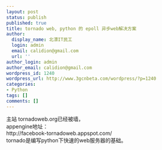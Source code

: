 ```yaml
---
layout: post
status: publish
published: true
title: tornado web, python 的 epoll 异步web解决方案
author:
  display_name: 北漂IT民工
  login: admin
  email: calidion@gmail.com
  url: ''
author_login: admin
author_email: calidion@gmail.com
wordpress_id: 1240
wordpress_url: http://www.3gcnbeta.com/wordpress/?p=1240
categories:
- Python
tags: []
comments: []
---
```

<p>主站 tornadoweb.org已经被墙，<br />
appengine地址：<br />
http://facebook-tornadoweb.appspot.com/<br />
tornado是编写python下快速的web服务器的基础。</p>
